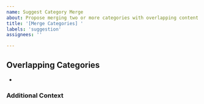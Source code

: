 ```yaml
---
name: Suggest Category Merge
about: Propose merging two or more categories with overlapping content
title: '[Merge Categories] '
labels: 'suggestion'
assignees: ''

---
```


## Overlapping Categories

- <!-- List of categories that should be merged -->


### Additional Context

<!-- Any additional context or information -->
